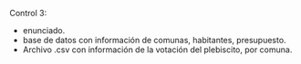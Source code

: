 Control 3: 
- enunciado. 
- base de datos con información de comunas, habitantes, presupuesto.
- Archivo .csv con información de la votación del plebiscito, por comuna. 
